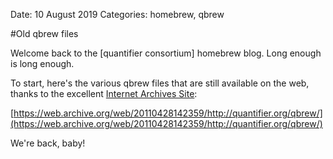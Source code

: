 Date: 10 August 2019
Categories: homebrew, qbrew

#Old qbrew files

Welcome back to the [quantifier consortium] homebrew blog. Long enough is long enough.

To start, here's the various qbrew files that are still available on the web, thanks to the excellent [Internet Archives
Site](https://archive.org):

[https://web.archive.org/web/20110428142359/http://quantifier.org/qbrew/](https://web.archive.org/web/20110428142359/http://quantifier.org/qbrew/)

We're back, baby!
